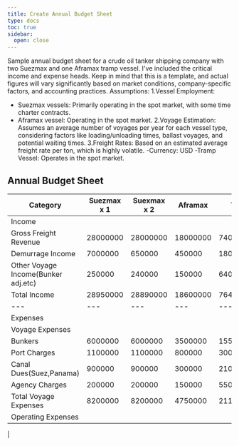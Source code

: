```yaml
---
title: Create Annual Budget Sheet
type: docs
toc: true
sidebar:
  open: close
---
```


Sample annual budget sheet for a crude oil tanker shipping company with two Suezmax and one Aframax tramp vessel. I've included the critical income and expense heads. Keep in mind that this is a template, and actual figures will vary significantly based on market conditions, company-specific factors, and accounting practices.
Assumptions:
1.Vessel Employment:
  - Suezmax vessels: Primarily operating in the spot market, with some time charter contracts.
  - Aframax vessel: Operating in the spot market.
2.Voyage Estimation: Assumes an average number of voyages per year for each vessel type, considering factors like loading/unloading times, ballast voyages, and potential waiting times.
3.Freight Rates: Based on an estimated average freight rate per ton, which is highly volatile.
    -Currency: USD
    -Tramp Vessel: Operates in the spot market.
    
    
## Annual Budget Sheet

|Category |Suezmax x 1|Suexmax x 2| Aframax| Total|
|---|---|---|---|---|
|Income|
|Gross Freight Revenue|28000000|28000000|18000000|74000000|
|Demurrage Income|7000000|650000|450000|1800000|
|Other Voyage Income(Bunker adj.etc)|250000|240000|150000|640000|
|Total Income|28950000|28890000|18600000|76440000|
|---|---|---|---|---|
|Expenses|
|Voyage Expenses|
|Bunkers|6000000|6000000|3500000|155000000|
|Port Charges|1100000|1100000|800000|3000000|
|Canal Dues(Suez,Panama)|900000|900000|300000|2100000|
|Agency Charges|200000|200000|150000|550000|
|Total Voyage Expenses| 8200000|8200000|4750000|21150000|
|Operating Expenses|
|
